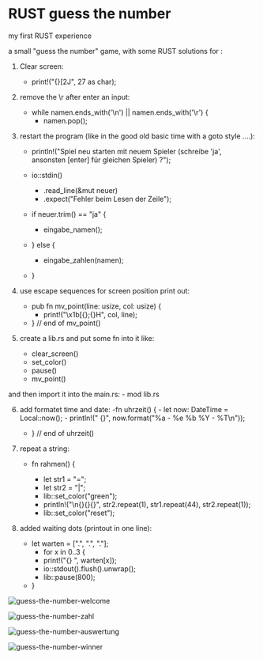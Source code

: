 # RUST guess the number

my first RUST experience

a small "guess the number" game, with some RUST solutions for :

1. Clear screen:
	- print!("{}[2J", 27 as char);
  
2. remove the \r after enter an input:
	- while namen.ends_with('\n') || namen.ends_with('\r') {
		- namen.pop();
    
3. restart the program (like in the good old basic time with a goto style  ....):

	- println!("Spiel neu starten mit neuem Spieler (schreibe 'ja', ansonsten [enter] für gleichen Spieler) ?");
  
  	- io::stdin()
  		- .read_line(&mut neuer)
  		- .expect("Fehler beim Lesen der Zeile");
  	- if neuer.trim() == "ja" {
  		- eingabe_namen();
  	- } else {
  		- eingabe_zahlen(namen);
  	- }

4. use escape sequences for screen position print out:
	- pub fn mv_point(line: usize, col: usize) {
		- print!("\x1b[{};{}H", col, line);
	- } // end of mv_point()

5. create a lib.rs and put some fn into it like:
	- clear_screen()
	- set_color()
	- pause()
	- mv_point()
	
and then import it into the main.rs:
	- mod lib.rs

6. add formatet time and date:
	-fn uhrzeit() {
		- let now: DateTime<Local> = Local::now();
		- println!("	{}", now.format("%a - %e %b %Y  - %T\n"));
	- } // end of uhrzeit()
	
7. repeat a string:

	- fn rahmen() {

		- let str1 = "=";
		- let str2 = "|";
		- lib::set_color("green");
		- println!("\n{}{}{}", str2.repeat(1), str1.repeat(44), str2.repeat(1));
		- lib::set_color("reset");

8. added waiting dots (printout in one line):
	- let warten = [".", ".", "."];
		- for x in 0..3 {
		- print!("{} ", warten[x]);
		- io::stdout().flush().unwrap();
		- lib::pause(800);
	- }
	

![guess-the-number-welcome](https://user-images.githubusercontent.com/58075655/200954595-b85cbab8-c640-47a5-8690-b4958023265b.png)

![guess-the-number-zahl](https://user-images.githubusercontent.com/58075655/200954656-1ffdfe28-89d5-4d00-9178-80e136cab23c.png)

![guess-the-number-auswertung](https://user-images.githubusercontent.com/58075655/200954707-d445c9a9-13de-4f23-a5b5-342bf5230363.png)

![guess-the-number-winner](https://user-images.githubusercontent.com/58075655/200954741-fbbb8aed-177e-48f1-b981-6aabf1c8688e.png)

	
	

